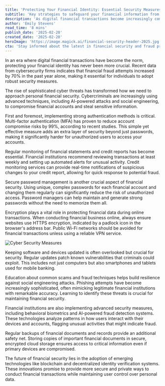 ```yaml
---
title: 'Protecting Your Financial Identity: Essential Security Measures for the Digital Age'
subtitle: 'Key strategies to safeguard your financial information from cyber threats'
description: 'As digital financial transactions become increasingly common, protecting your financial identity is crucial. Learn about essential security measures including multi-factor authentication, regular monitoring, and emerging technologies that can help safeguard your financial information in the digital age.'
author: 'Emily Stevens'
read_time: '8 mins'
publish_date: '2025-02-20'
created_date: '2025-02-20'
heroImage: 'https://image.magick.ai/financial-security-header-2025.jpg'
cta: 'Stay informed about the latest in financial security and fraud prevention. Follow us on LinkedIn for regular updates, expert insights, and cutting-edge strategies to protect your financial identity.'
---
```


In an era where digital financial transactions have become the norm, protecting your financial identity has never been more crucial. Recent data from cybersecurity firms indicates that financial fraud attempts increased by 70% in the past year alone, making it essential for individuals to adopt robust security measures.

The rise of sophisticated cyber threats has transformed how we need to approach personal financial security. Cybercriminals are increasingly using advanced techniques, including AI-powered attacks and social engineering, to compromise financial accounts and steal sensitive information.

First and foremost, implementing strong authentication methods is critical. Multi-factor authentication (MFA) has proven to reduce account compromise risks by 99%, according to recent studies. This simple yet effective measure adds an extra layer of security beyond just passwords, making it significantly harder for unauthorized users to access your accounts.

Regular monitoring of financial statements and credit reports has become essential. Financial institutions recommend reviewing transactions at least weekly and setting up automated alerts for unusual activity. Credit monitoring services can provide real-time notifications of suspicious changes to your credit report, allowing for quick response to potential fraud.

Secure password management is another crucial aspect of financial security. Using unique, complex passwords for each financial account and changing them regularly can significantly reduce the risk of unauthorized access. Password managers can help maintain and generate strong passwords without the need to memorize them all.

Encryption plays a vital role in protecting financial data during online transactions. When conducting financial business online, always ensure websites use HTTPS encryption, indicated by a padlock icon in the browser's address bar. Public Wi-Fi networks should be avoided for financial transactions unless using a reliable VPN service.

![Cyber Security Measures](https://i.magick.ai/fJJfF/1738406180604_magick_img.webp)

Keeping software and devices updated is often overlooked but crucial for security. Regular updates patch known vulnerabilities that criminals could exploit. This includes not just computers but also smartphones and tablets used for mobile banking.

Education about common scams and fraud techniques helps build resilience against social engineering attacks. Phishing attempts have become increasingly sophisticated, often mimicking legitimate financial institutions with remarkable accuracy. Learning to identify these threats is crucial for maintaining financial security.

Financial institutions are also implementing advanced security measures, including behavioral biometrics and AI-powered fraud detection systems. These technologies analyze patterns in how users interact with their devices and accounts, flagging unusual activities that might indicate fraud.

Regular backups of financial documents and records provide an additional safety net. Storing copies of important financial documents in secure, encrypted cloud storage ensures access to critical information even if primary devices are compromised.

The future of financial security lies in the adoption of emerging technologies like blockchain and decentralized identity verification systems. These innovations promise to provide more secure and private ways to conduct financial transactions while maintaining user control over personal data.